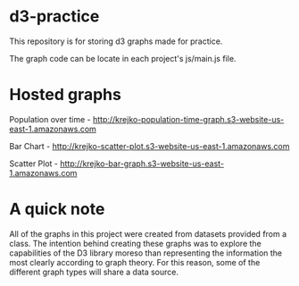 

# d3-practice

This repository is for storing d3 graphs made for practice. 

The graph code can be locate in each project's js/main.js file. 

# Hosted graphs

Population over time  - http://krejko-population-time-graph.s3-website-us-east-1.amazonaws.com 

Bar Chart - http://krejko-scatter-plot.s3-website-us-east-1.amazonaws.com

Scatter Plot - http://krejko-bar-graph.s3-website-us-east-1.amazonaws.com

# A quick note

All of the graphs in this project were created from datasets provided from a class. The intention behind creating these graphs was to explore the capabilities of the D3 library moreso than representing the information the most clearly according to graph theory. For this reason, some of the different graph types will share a data source.